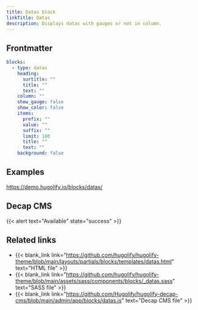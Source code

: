 ```yaml
---
title: Datas block
linkTitle: Datas
description: Displays datas with gauges or not in column.
---
```


## Frontmatter

```yml
blocks:
  - type: datas
    heading:
      surtitle: ""
      title: ""
      text: ""
    column: ""
    show_gauge: false
    show_color: false
    items:
      prefix: ""
      value: ""
      suffix: ""
      limit: 100
      title: ""
      text: ""
    background: false
```

## Examples

https://demo.hugolify.io/blocks/datas/

## Decap CMS

{{< alert text="Available" state="success" >}}

## Related links

- {{< blank_link link="https://github.com/hugolify/hugolify-theme/blob/main/layouts/partials/blocks/templates/datas.html" text="HTML file" >}}
- {{< blank_link link="https://github.com/hugolify/hugolify-theme/blob/main/assets/sass/components/blocks/_datas.sass" text="SASS file" >}}
- {{< blank_link link="https://github.com/Hugolify/hugolify-decap-cms/blob/main/admin/app/blocks/datas.js" text="Decap CMS file" >}}
